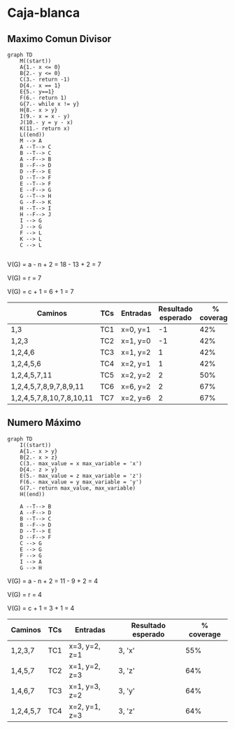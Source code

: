 # Caja-blanca

## Maximo Comun Divisor

```mermaid
graph TD
    M((start))
    A{1.- x <= 0}
    B{2.- y <= 0}
    C(3.- return -1)
    D{4.- x == 1}
    E{5.- y==1}
    F(6.- return 1)
    G{7.- while x != y}
    H{8.- x > y}
    I(9.- x = x - y)
    J(10.- y = y - x)
    K(11.- return x)
    L((end))
    M --> A
    A --T--> C
    B --T--> C
    A --F--> B
    B --F--> D
    D --F--> E
    D --T--> F
    E --T--> F
    E --F--> G
    G --T--> H
    G --F--> K
    H --T--> I
    H --F--> J
    I --> G
    J --> G
    F --> L
    K --> L
    C --> L


```

V(G) = a - n + 2 = 18 - 13 + 2 = 7

V(G) = r = 7

V(G) = c + 1 = 6 + 1 = 7

| Caminos                  | TCs | Entradas | Resultado esperado | % coverage |
| ------------------------ | --- | -------- | ------------------ | ---------- |
| 1,3                      | TC1 | x=0, y=1 | -1                 | 42%        |
| 1,2,3                    | TC2 | x=1, y=0 | -1                 | 42%        |
| 1,2,4,6                  | TC3 | x=1, y=2 | 1                  | 42%        |
| 1,2,4,5,6                | TC4 | x=2, y=1 | 1                  | 42%        |
| 1,2,4,5,7,11             | TC5 | x=2, y=2 | 2                  | 50%        |
| 1,2,4,5,7,8,9,7,8,9,11   | TC6 | x=6, y=2 | 2                  | 67%        |
| 1,2,4,5,7,8,10,7,8,10,11 | TC7 | x=2, y=6 | 2                  | 67%        |

## Numero Máximo

```mermaid
graph TD
    I((start))
    A{1.- x > y}
    B{2.- x > z}
    C(3.- max_value = x max_variable = 'x')
    D{4.- z > y}
    E(5.- max_value = z max_variable = 'z')
    F(6.- max_value = y max_variable = 'y')
    G(7.- return max_value, max_variable)
    H((end))

    A --T--> B
    A --F--> D
    B --T--> C
    B --F--> D
    D --T--> E
    D --F--> F
    C --> G
    E --> G
    F --> G
    I --> A
    G --> H

```

V(G) = a - n + 2 = 11 - 9 + 2 = 4

V(G) = r = 4

V(G) = c + 1 = 3 + 1 = 4

| Caminos   | TCs | Entradas      | Resultado esperado | % coverage |
| --------- | --- | ------------- | ------------------ | ---------- |
| 1,2,3,7   | TC1 | x=3, y=2, z=1 | 3, 'x'             | 55%        |
| 1,4,5,7   | TC2 | x=1, y=2, z=3 | 3, 'z'             | 64%        |
| 1,4,6,7   | TC3 | x=1, y=3, z=2 | 3, 'y'             | 64%        |
| 1,2,4,5,7 | TC4 | x=2, y=1, z=3 | 3, 'z'             | 64%        |
